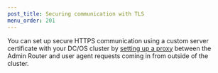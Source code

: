 ```yaml
---
post_title: Securing communication with TLS
menu_order: 201
---
```


You can set up secure HTTPS communication using a custom server certificate with your DC/OS cluster by [setting up a proxy](/docs/1.9/id-and-access-mgt/tls-ssl/haproxy-adminrouter/) between the Admin Router and user agent requests coming in from outside of the cluster. 


